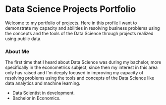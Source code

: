 <h1>Data Science Projects Portfolio</h1>
	Welcome to my portfolio of projects. Here in this profile I want to demonstrate my capacity and abilities in resolving business problems using the concepts
	and the tools of the Data Science through projects realized using public data.
<h3>About Me</h3>
		The first time that I heard about Data Science was during my bachelor, more specifically in the econometrics subject, since then my interest in this area
		only has raised and I'm deeply focused in improving my capacity of resolving problems using the tools and concepts of the Data Science like data analytics
		and machine learning.
  
- Data Scientist in development.
- Bachelor in Economics.




<!---
jaohenritm/jaohenritm is a ✨ special ✨ repository because its `README.md` (this file) appears on your GitHub profile.
You can click the Preview link to take a look at your changes.
--->
